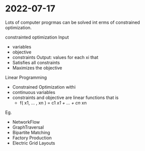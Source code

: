# 2022-07-17

Lots of computer progrmas can be solved int erms of constrained optimization.

constrainted optimization
Input

* variables
* objective
* constraints
Output: values for each xi that
* Satisfies all constraints
* Maximizes the objective

Linear Programming

* Constrained Optimization withi
* continuous variables
* constraints and objective are linear functions that is
  * f( x1, ... , xn ) = c1 *x1 + ... + cn* xn

Eg.

* NetworkFlow
* GraphTraversal
* Bipartite Matching
* Factory Production
* Electric Grid Layouts
